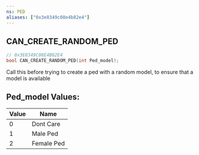 ```yaml
---
ns: PED
aliases: ["0x3e8349c08e4b82e4"]
---
```

## CAN_CREATE_RANDOM_PED

```c
// 0x3E8349C08E4B82E4
bool CAN_CREATE_RANDOM_PED(int Ped_model);
```

Call this before trying to create a ped with a random model, to ensure that a model is available

## Ped_model Values:
| Value | Name |
| --- | --- |
| 0 | Dont Care |
| 1 | Male Ped |
| 2 | Female Ped |

